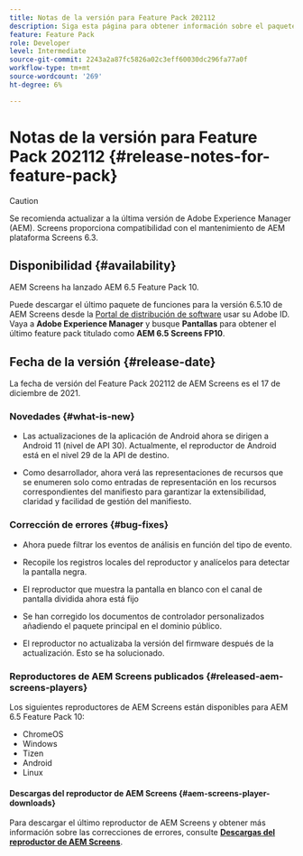 ```yaml
---
title: Notas de la versión para Feature Pack 202112
description: Siga esta página para obtener información sobre el paquete de funciones 202112 de AEM Screens, publicado el 17 de diciembre de 2021.
feature: Feature Pack
role: Developer
level: Intermediate
source-git-commit: 2243a2a87fc5826a02c3eff60030dc296fa77a0f
workflow-type: tm+mt
source-wordcount: '269'
ht-degree: 6%

---
```



# Notas de la versión para Feature Pack 202112 {#release-notes-for-feature-pack}

>[!CAUTION]
>Se recomienda actualizar a la última versión de Adobe Experience Manager (AEM). Screens proporciona compatibilidad con el mantenimiento de AEM plataforma Screens 6.3.

## Disponibilidad {#availability}

AEM Screens ha lanzado AEM 6.5 Feature Pack 10.

Puede descargar el último paquete de funciones para la versión 6.5.10 de AEM Screens desde la [Portal de distribución de software](https://experience.adobe.com/#/downloads/content/software-distribution/es/aem.html) usar su Adobe ID. Vaya a **Adobe Experience Manager** y busque **Pantallas** para obtener el último feature pack titulado como **AEM 6.5 Screens FP10**.

## Fecha de la versión {#release-date}

La fecha de versión del Feature Pack 202112 de AEM Screens es el 17 de diciembre de 2021.

### Novedades {#what-is-new}

* Las actualizaciones de la aplicación de Android ahora se dirigen a Android 11 (nivel de API 30). Actualmente, el reproductor de Android está en el nivel 29 de la API de destino.

* Como desarrollador, ahora verá las representaciones de recursos que se enumeren solo como entradas de representación en los recursos correspondientes del manifiesto para garantizar la extensibilidad, claridad y facilidad de gestión del manifiesto.

### Corrección de errores {#bug-fixes}

* Ahora puede filtrar los eventos de análisis en función del tipo de evento.

* Recopile los registros locales del reproductor y analícelos para detectar la pantalla negra.

* El reproductor que muestra la pantalla en blanco con el canal de pantalla dividida ahora está fijo

* Se han corregido los documentos de controlador personalizados añadiendo el paquete principal en el dominio público.

* El reproductor no actualizaba la versión del firmware después de la actualización. Esto se ha solucionado.


### Reproductores de AEM Screens publicados {#released-aem-screens-players}

Los siguientes reproductores de AEM Screens están disponibles para AEM 6.5 Feature Pack 10:

* ChromeOS
* Windows
* Tizen
* Android
* Linux

#### Descargas del reproductor de AEM Screens  {#aem-screens-player-downloads}

Para descargar el último reproductor de AEM Screens y obtener más información sobre las correcciones de errores, consulte **[Descargas del reproductor de AEM Screens](https://download.macromedia.com/screens/index.html)**.
